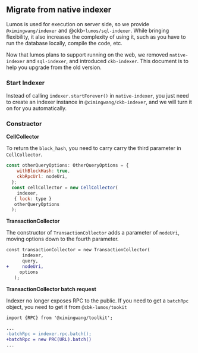## Migrate from native indexer

Lumos is used for execution on server side, so we provide `@ximingwang/indexer` and @ckb-`lumos/sql-indexer`. While bringing flexibility, it also increases the complexity of using it, such as you have to run the database locally, compile the code, etc.

Now that lumos plans to support running on the web, we removed `native-indexer` and `sql-indexer`, and introduced `ckb-indexer`. This document is to help you upgrade from the old version.

### **Start Indexer**

Instead of calling `indexer.startForever()` in `native-indexer`, you just need to create an indexer instance in `@ximingwang/ckb-indexer`, and we will turn it on for you automatically.

### Constractor

**CellCollector**

To return the `block_hash`, you need to carry carry the third parameter in `CellCollector`.

```jsx
const otherQueryOptions: OtherQueryOptions = {
    withBlockHash: true,
    ckbRpcUrl: nodeUri,
  };
  const cellCollector = new CellCollector(
    indexer,
   { lock: type }
   otherQueryOptions
  );
```

**TransactionCollector**

The constructor of `TransactionCollector` adds a parameter of `nodeUri`, moving options down to the fourth parameter.

```diff
const transactionCollector = new TransactionCollector(
      indexer,
      query,
+     nodeUri,
     options
   );
```

**TransactionCollector batch request**

Indexer no longer exposes RPC to the public. If you need to get a `batchRpc` object, you need to get it from `@cbk-lumos/tookit`

```diff
import {RPC} from '@ximingwang/toolkit';

...
-batchRpc = indexer.rpc.batch();
+batchRpc = new PRC(URL).batch()
...
```
